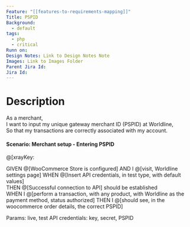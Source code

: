 ```yaml
---
Feature: "[[features-to-requirements-mapping]]"
Title: PSPID
Background:
  - default
tags:
  - php
  - critical
Runn on: 
Design Notes: Link to Design Notes Note
Images: Link to Images Folder
Parent Jira Id: 
Jira Id: 
---
```


# Description

As a merchant,  
I want to input my unique gateway merchant ID (PSPID) at Worldline,  
So that my transactions are correctly associated with my account.

#### Scenario: Merchant setup - Entering PSPID
@[xrayKey: 

GIVEN @[WooCommerce Store is configured]
AND I @[visit, Worldline settings page]
WHEN  @[Insert API credentials, in test type, with default values]   
THEN @[Successful connection to API] should be established  
WHEN I @[perform a transaction, with any product, with Worldline as the payment method, status authorized]
THEN I @[should see, in the woocommerce order details, the correct PSPID]

Params: live, test
API credentials: key, secret, PSPID
